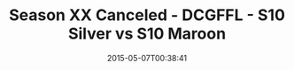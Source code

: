 ---
title: Season XX Canceled - DCGFFL - S10 Silver vs S10 Maroon
teams-score:
- team: _teams/s10-silver.md
  score:
- team: _teams/s10-maroon.md
  score: 6
mvp: John B. (Silver), Adam R. (Maroon)
game-ball: N/A
season: 10
week:
date: '2015-05-07T00:38:41'
pageid: season-10-playoff-4441-vs-4431
---